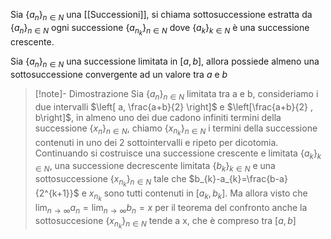 Sia $\{{a_{n}}\}_{n\in N}$ una [[Successioni]], si chiama sottosuccessione estratta da $\{{a_{n}}\}_{n\in N}$ ogni successione $\{{a_{n_{k}}}\}_{n\in N}$ dove $\{{a_{k}}\}_{k\in N}$ è una successione crescente.

Sia $\{{a_{n}}\}_{n\in N}$ una successione limitata in $[a,b]$, allora possiede almeno una sottosuccessione convergente ad un valore tra $a$ e $b$

>[!note]- Dimostrazione
>Sia $\{{a_{n}}\}_{n\in N}$ limitata tra a e b, consideriamo i due intervalli $\left[ a, \frac{a+b}{2} \right]$ e $\left[\frac{a+b}{2} , b\right]$, in almeno uno dei due cadono infiniti termini della successione $\{{x_{n}}\}_{n\in N}$, chiamo $\{{x_{n_{k}}}\}_{n\in N}$ i termini della successione contenuti in uno dei 2 sottointervalli e ripeto per dicotomia.
>Continuando si costruisce una successione crescente e limitata $\{{a_{k}}\}_{k\in N}$, una successione decrescente limitata $\{{b_{k}}\}_{k\in N}$ e una sottosuccessione $\{{x_{n_{k}}}\}_{n\in N}$  tale che $b_{k}-a_{k}=\frac{b-a}{2^{k+1}}$ e $x_{n_{k}}$ sono tutti contenuti in $[a_k,b_k]$.
>Ma allora visto che $\lim_{ n \to \infty } {a_{n}}=\lim_{ n \to \infty } {b_{n}}=x$ per il teorema del confronto anche la sottosuccesione $\{{x_{n_{k}}}\}_{n\in N}$  tende a x, che è compreso tra $[a,b]$


